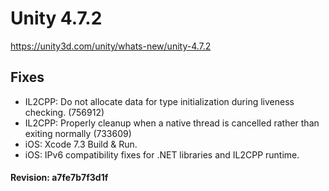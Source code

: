 # Unity 4.7.2

https://unity3d.com/unity/whats-new/unity-4.7.2

## Fixes



*   IL2CPP: Do not allocate data for type initialization during liveness checking. (756912)
*   IL2CPP: Properly cleanup when a native thread is cancelled rather than exiting normally (733609)
*   iOS: Xcode 7.3 Build & Run.
*   iOS: IPv6 compatibility fixes for .NET libraries and IL2CPP runtime.

#### Revision: a7fe7b7f3d1f